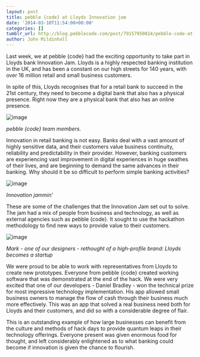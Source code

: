 ```yaml
---
layout: post
title: pebble {code} at Lloyds Innovation jam
date: '2014-03-10T11:54:00+00:00'
categories: []
tumblr_url: http://blog.pebblecode.com/post/79157950014/pebble-code-at-lloyds-innovation-jam
author: John Mildinhall
---
```

<p>Last week, we at pebble {code} had the exciting opportunity to take part in Lloyds bank Innovation Jam. Lloyds is a highly respected banking institution in the UK, and has been a constant on our high streets for 140 years, with over 16 million retail and small business customers.<!-- more --></p>
<p>In spite of this, Lloyds recognises that for a retail bank to succeed in the 21st century, they need to become a digital bank that also has a physical presence. Right now they are a physical bank that also has an online presence.</p>
<p><img alt="image" src="https://31.media.tumblr.com/75f5e3e7157e636f887de43a382018b3/tumblr_inline_n27xzyQJ4n1svon23.jpg"/></p>

<p><span><span><em>pebble {code} team members.</em><span></span></span></span></p>
<p><span>Innovation in retail banking is not easy. Banks deal with a vast amount of highly sensitive data, and their customers value business continuity, reliability and predictability in their provider. However, banking customers are experiencing vast improvement in digital experiences in huge swathes of their lives, and are beginning to demand the same advances in their banking. Why should it be so difficult to perform simple banking activities?</span></p>
<p><span><span><img alt="image" src="https://31.media.tumblr.com/b098bc810537d37afdff947c9a028321/tumblr_inline_n27y8kwP4I1svon23.jpg"/></span></span></p>
<p><em>Innovation jammin’</em></p>
<p><span>These are some of the challenges that the Innovation Jam set out to solve. The jam had a mix of people from business and technology, as well as external agencies such as pebble {code}. It sought to use the hackathon methodology to find new ways to provide value to their customers.</span></p>
<p><span><img alt="image" src="https://31.media.tumblr.com/e70cf88ac789679a16e67316c7ebe298/tumblr_inline_n27y9tEW441svon23.png"/></span></p>
<p><em>Mark - one of our designers - rethought of a high-profile brand: Lloyds becomes a startup</em></p>
<p><span>We were proud to be able to work with representatives from Lloyds to create new prototypes. Everyone from pebble {code} created working software that was demonstrated at the end of the hack. We were very excited that one of our developers - Daniel Bradley - won the technical prize for most impressive technology implementation. His app allowed small business owners to manage the flow of cash through their business much more effectively. This was an app that solved a real business need both for Lloyds and their customers, and did so with a considerable degree of flair.</span></p>
<p><span>This is an outstanding example of how large businesses can benefit from the culture and methods of hack days to provide quantum leaps in their technology offerings. Everyone present was given enormous food for thought, and left considerably enlightened as to what banking could become if innovation is given the chance to flourish.</span></p>
<p><span> </span></p>
